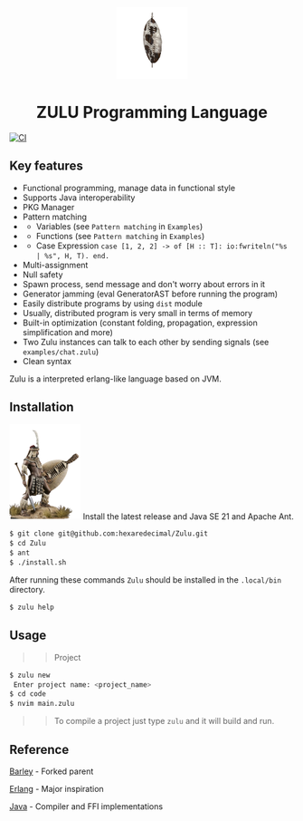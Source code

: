 <div align="center">
<img width="25%" src="https://github.com/hexaredecimal/Zulu/blob/main/assets/zulu.png" />
<h1>ZULU Programming Language</h1>
</div>

[![CI](https://github.com/elixir-lang/elixir/workflows/CI/badge.svg?branch=main)](https://app.circleci.com/pipelines/github/corgifist/barley-lang/10/workflows/45b5d058-5c12-49f8-a44a-0a7f76fdf0c9)

 ## Key features
    
 - Functional programming, manage data in functional style
 - Supports Java interoperability
 - PKG Manager
 - Pattern matching 
 -  - Variables (see `Pattern matching` in `Examples`)
 -  - Functions (see `Pattern matching` in `Examples`)
 -  - Case Expression `case [1, 2, 2] -> of [H :: T]: io:fwriteln("%s | %s", H, T). end.`
 - Multi-assignment
 - Null safety
 - Spawn process, send message and don't worry about errors in it
 - Generator jamming (eval GeneratorAST before running the program)
 - Easily distribute programs by using `dist` module
 - Usually, distributed program is very small in terms of memory
 - Built-in optimization (constant folding, propagation, expression simplification and more)
 - Two Zulu instances can talk to each other by sending signals (see `examples/chat.zulu`)
 - Clean syntax

Zulu is a interpreted erlang-like language based on JVM.

## Installation

<img width="25%" src="https://github.com/hexaredecimal/Zulu/blob/main/assets/zulu-warrior.png" />
Install the latest release and Java SE 21 and Apache Ant.

```sh
$ git clone git@github.com:hexaredecimal/Zulu.git
$ cd Zulu
$ ant
$ ./install.sh
```
After running these commands `Zulu` should be installed in the `.local/bin` directory. 
```sh
$ zulu help
```

## Usage
>> Project
```sh
$ zulu new
 Enter project name: <project_name>
$ cd code
$ nvim main.zulu
```
>> To compile a project just type `zulu` and it will build and run.

## Reference
[Barley](https://github.com/corgifist/barley-lang/tree/main) - Forked parent

[Erlang](https://en.wikipedia.org/wiki/Erlang_(programming_language)) - Major inspiration

[Java](https://en.wikipedia.org/wiki/Java_(programming_language)) - Compiler and FFI implementations

